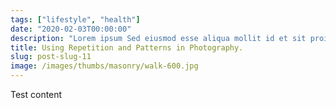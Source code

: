 ```yaml
---
tags: ["lifestyle", "health"]
date: "2020-02-03T00:00:00"
description: "Lorem ipsum Sed eiusmod esse aliqua mollit id et sit proident dolor nulla sed"
title: Using Repetition and Patterns in Photography.
slug: post-slug-11
image: /images/thumbs/masonry/walk-600.jpg
---
```

Test content

